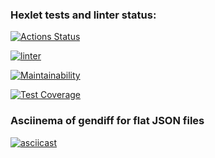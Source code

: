 ### Hexlet tests and linter status:
[![Actions Status](https://github.com/Anton-Sekachev/frontend-project-46/actions/workflows/hexlet-check.yml/badge.svg)](https://github.com/Anton-Sekachev/frontend-project-46/actions)

[![linter](https://github.com/Anton-Sekachev/frontend-project-46/actions/workflows/linter.yml/badge.svg)](https://github.com/Anton-Sekachev/frontend-project-46/actions/workflows/linter.yml)

[![Maintainability](https://api.codeclimate.com/v1/badges/05fe2d1d3c6f3f3637e5/maintainability)](https://codeclimate.com/github/Anton-Sekachev/frontend-project-46/maintainability)

[![Test Coverage](https://api.codeclimate.com/v1/badges/05fe2d1d3c6f3f3637e5/test_coverage)](https://codeclimate.com/github/Anton-Sekachev/frontend-project-46/test_coverage)

### Asciinema of gendiff for flat JSON files
[![asciicast](https://asciinema.org/a/goKuQXnnQ6oEAVG5yOvTCsDgw.svg)](https://asciinema.org/a/goKuQXnnQ6oEAVG5yOvTCsDgw)